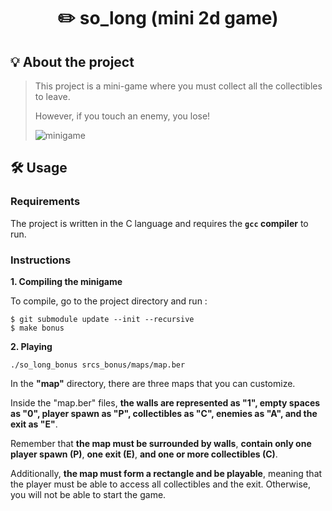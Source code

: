 <h1 align="center">
	✏️ so_long (mini 2d game)
</h1>

## 💡 About the project

> This project is a mini-game where you must collect all the collectibles to leave.
> 
> However, if you touch an enemy, you lose!
>
> ![minigame](https://s13.gifyu.com/images/SCQSG.gif)

## 🛠️ Usage

### Requirements

The project is written in the C language and requires the **`gcc` compiler** to run.

### Instructions

**1. Compiling the minigame**

To compile, go to the project directory and run :

```shell
$ git submodule update --init --recursive
$ make bonus
```
**2. Playing**

```shell
./so_long_bonus srcs_bonus/maps/map.ber
```
In the **"map"** directory, there are three maps that you can customize.

Inside the "map.ber" files, **the walls are represented as "1", empty spaces as "0", player spawn as "P", collectibles as "C", enemies as "A", and the exit as "E"**.

Remember that **the map must be surrounded by walls**, **contain only one player spawn (P)**, **one exit (E)**, **and one or more collectibles (C)**.

Additionally, **the map must form a rectangle and be playable**, meaning that the player must be able to access all collectibles and the exit. Otherwise, you will not be able to start the game.

